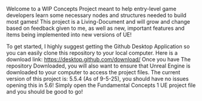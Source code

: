 Welcome to a WIP Concepts Project meant to help entry-level game developers learn some necessary nodes and structures needed to build most games!
This project is a Living-Document and will grow and change based on feedback given to me, as well as new, important features and items being implemented into new versions of UE!

To get started, I highly suggest getting the Github Desktop Application so you can easily clone this repository to your local computer. Here is a download link: https://desktop.github.com/download/
Once you have The repository Downloaded, you will also want to ensure that Unreal Engine is downloaded to your computer to access the project files. The current version of this project is: 5.5.4 (As of 9-5-25), you should have no issues opening this in 5.6!
Simply open the Fundamental Concepts 1 UE project file and you should be good to go!
